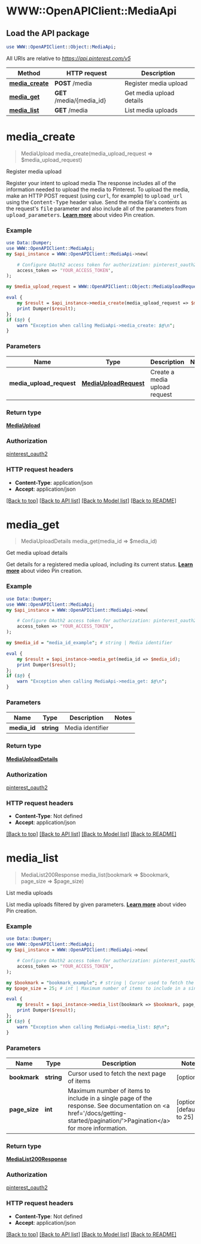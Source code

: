 # WWW::OpenAPIClient::MediaApi

## Load the API package
```perl
use WWW::OpenAPIClient::Object::MediaApi;
```

All URIs are relative to *https://api.pinterest.com/v5*

Method | HTTP request | Description
------------- | ------------- | -------------
[**media_create**](MediaApi.md#media_create) | **POST** /media | Register media upload
[**media_get**](MediaApi.md#media_get) | **GET** /media/{media_id} | Get media upload details
[**media_list**](MediaApi.md#media_list) | **GET** /media | List media uploads


# **media_create**
> MediaUpload media_create(media_upload_request => $media_upload_request)

Register media upload

Register your intent to upload media  The response includes all of the information needed to upload the media to Pinterest.  To upload the media, make an HTTP POST request (using <tt>curl</tt>, for example) to <tt>upload_url</tt> using the <tt>Content-Type</tt> header value. Send the media file's contents as the request's <tt>file</tt> parameter and also include all of the parameters from <tt>upload_parameters</tt>.  <strong><a href='/docs/content/content-creation/#Creating%20video%20Pins'>Learn more</a></strong> about video Pin creation.

### Example
```perl
use Data::Dumper;
use WWW::OpenAPIClient::MediaApi;
my $api_instance = WWW::OpenAPIClient::MediaApi->new(

    # Configure OAuth2 access token for authorization: pinterest_oauth2
    access_token => 'YOUR_ACCESS_TOKEN',
);

my $media_upload_request = WWW::OpenAPIClient::Object::MediaUploadRequest->new(); # MediaUploadRequest | Create a media upload request

eval {
    my $result = $api_instance->media_create(media_upload_request => $media_upload_request);
    print Dumper($result);
};
if ($@) {
    warn "Exception when calling MediaApi->media_create: $@\n";
}
```

### Parameters

Name | Type | Description  | Notes
------------- | ------------- | ------------- | -------------
 **media_upload_request** | [**MediaUploadRequest**](MediaUploadRequest.md)| Create a media upload request | 

### Return type

[**MediaUpload**](MediaUpload.md)

### Authorization

[pinterest_oauth2](../README.md#pinterest_oauth2)

### HTTP request headers

 - **Content-Type**: application/json
 - **Accept**: application/json

[[Back to top]](#) [[Back to API list]](../README.md#documentation-for-api-endpoints) [[Back to Model list]](../README.md#documentation-for-models) [[Back to README]](../README.md)

# **media_get**
> MediaUploadDetails media_get(media_id => $media_id)

Get media upload details

Get details for a registered media upload, including its current status.  <strong><a href='/docs/content/content-creation/#Creating%20video%20Pins'>Learn more</a></strong> about video Pin creation.

### Example
```perl
use Data::Dumper;
use WWW::OpenAPIClient::MediaApi;
my $api_instance = WWW::OpenAPIClient::MediaApi->new(

    # Configure OAuth2 access token for authorization: pinterest_oauth2
    access_token => 'YOUR_ACCESS_TOKEN',
);

my $media_id = "media_id_example"; # string | Media identifier

eval {
    my $result = $api_instance->media_get(media_id => $media_id);
    print Dumper($result);
};
if ($@) {
    warn "Exception when calling MediaApi->media_get: $@\n";
}
```

### Parameters

Name | Type | Description  | Notes
------------- | ------------- | ------------- | -------------
 **media_id** | **string**| Media identifier | 

### Return type

[**MediaUploadDetails**](MediaUploadDetails.md)

### Authorization

[pinterest_oauth2](../README.md#pinterest_oauth2)

### HTTP request headers

 - **Content-Type**: Not defined
 - **Accept**: application/json

[[Back to top]](#) [[Back to API list]](../README.md#documentation-for-api-endpoints) [[Back to Model list]](../README.md#documentation-for-models) [[Back to README]](../README.md)

# **media_list**
> MediaList200Response media_list(bookmark => $bookmark, page_size => $page_size)

List media uploads

List media uploads filtered by given parameters.  <strong><a href='/docs/content/content-creation/#Creating%20video%20Pins'>Learn more</a></strong> about video Pin creation.

### Example
```perl
use Data::Dumper;
use WWW::OpenAPIClient::MediaApi;
my $api_instance = WWW::OpenAPIClient::MediaApi->new(

    # Configure OAuth2 access token for authorization: pinterest_oauth2
    access_token => 'YOUR_ACCESS_TOKEN',
);

my $bookmark = "bookmark_example"; # string | Cursor used to fetch the next page of items
my $page_size = 25; # int | Maximum number of items to include in a single page of the response. See documentation on <a href='/docs/getting-started/pagination/'>Pagination</a> for more information.

eval {
    my $result = $api_instance->media_list(bookmark => $bookmark, page_size => $page_size);
    print Dumper($result);
};
if ($@) {
    warn "Exception when calling MediaApi->media_list: $@\n";
}
```

### Parameters

Name | Type | Description  | Notes
------------- | ------------- | ------------- | -------------
 **bookmark** | **string**| Cursor used to fetch the next page of items | [optional] 
 **page_size** | **int**| Maximum number of items to include in a single page of the response. See documentation on &lt;a href&#x3D;&#39;/docs/getting-started/pagination/&#39;&gt;Pagination&lt;/a&gt; for more information. | [optional] [default to 25]

### Return type

[**MediaList200Response**](MediaList200Response.md)

### Authorization

[pinterest_oauth2](../README.md#pinterest_oauth2)

### HTTP request headers

 - **Content-Type**: Not defined
 - **Accept**: application/json

[[Back to top]](#) [[Back to API list]](../README.md#documentation-for-api-endpoints) [[Back to Model list]](../README.md#documentation-for-models) [[Back to README]](../README.md)

